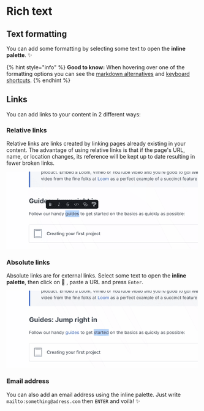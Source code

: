 # Rich text

## Text formatting

You can add some formatting by selecting some text to open the **inline palette**. ✨

{% hint style="info" %}
**Good to know:** When hovering over one of the formatting options you can see the [markdown alternatives](markdown.md) and [keyboard shortcuts](../keyboard-shortcuts.md).
{% endhint %}

## Links <a href="#links" id="links"></a>

‌You can add links to your content in 2 different ways:‌

### Relative links <a href="#relative-links" id="relative-links"></a>

Relative links are links created by linking pages already existing in your content. The advantage of using relative links is that if the page's URL, name, or location changes, its reference will be kept up to date resulting in fewer broken links.

![](<../../.gitbook/assets/Relative Link.gif>)

### Absolute links

Absolute links are for external links. Select some text to open the **inline palette**, then click on 🔗 , paste a URL and press `Enter`.

![](<../../.gitbook/assets/Absolute Link.gif>)

### Email address

You can also add an email address using the inline palette. Just write `mailto:something@adress.com` then `ENTER` and voilà! ✨
